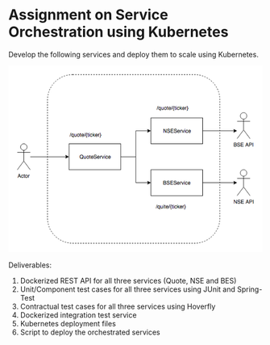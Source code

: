 # Assignment on Service Orchestration using Kubernetes #

Develop the following services and deploy them to scale using Kubernetes.

![](problem-statement.png)

Deliverables:
1. Dockerized REST API for all three services (Quote, NSE and BES)
2. Unit/Component test cases for all three services using JUnit and Spring-Test
3. Contractual test cases for all three services using Hoverfly
4. Dockerized integration test service
5. Kubernetes deployment files
6. Script to deploy the orchestrated services